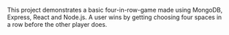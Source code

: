 This project demonstrates a basic four-in-row-game made using MongoDB, Express, React and Node.js. A user wins by getting choosing four spaces in a row before the other player does.
